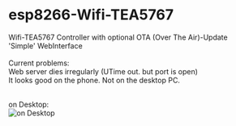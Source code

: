 # esp8266-Wifi-TEA5767<br>
Wifi-TEA5767 Controller with optional OTA (Over The Air)-Update <br>
'Simple' WebInterface<br>
<br>
Current problems:<br>
Web server dies irregularly (UTime out. but port is open)<br>
It looks good on the phone. Not on the desktop PC. <br>
<br>

on Desktop:<br>
![on Desktop](https://raw.githubusercontent.com/petergeher/esp8266-Wifi-TEA5767/master/Screenshot_Desktop.png)<br>


